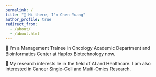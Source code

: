 ```yaml
---
permalink: /
title: "👋 Hi there, I'm Chen Yuang"
author_profile: true
redirect_from: 
  - /about/
  - /about.html
---
```


💼 I'm a Management Trainee in Oncology Academic Department and Bioinformatics Center at Haplox Biotechnology now.

🤖 My research interests lie in the field of AI and Healthcare. I am also interested in Cancer Single-Cell and Multi-Omics Research.
